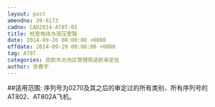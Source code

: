 ```yaml
---
layout: post
amendno: 39-8173
cadno: CAD2014-AT8T-01
title: 检查电线与液压管路
date: 2014-09-26 00:00:00 +0800
effdate: 2014-09-29 00:00:00 +0800
tag: AT8T
categories: 民航东北地区管理局适航审定处
author: 张春宇
---
```


##适用范围:
序列号为0270及其之后的审定过的所有类别、所有序列号的AT802、AT802A飞机。


